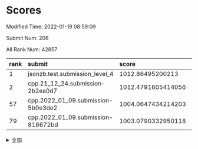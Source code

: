 # Scores

Modified Time: 2022-01-19 08:59:09

Submit Num: 206

All Rank Num: 42857

| rank |               submit               |       score        |       sigma        | pk_num |
| :--- | :--------------------------------- | :----------------- | :----------------- | :----- |
| 1    | jsonzb.test.submission_level_4     | 1012.86495200213   | 0.8349695370624215 | 801    |
| 2    | cpp.21_12_24.submission-2b2ea0d7   | 1012.4791605414056 | 0.8102088932737084 | 833    |
| 57   | cpp.2022_01_09.submission-5b0e3de2 | 1004.0647434214203 | 0.7192055550442297 | 833    |
| 79   | cpp.2022_01_09.submission-816672bd | 1003.0790332950118 | 0.7204449423733189 | 836    |


<details>
<summary>全部</summary>

| rank |                 submit                 |       score        |       sigma        | pk_num |
| :--- | :------------------------------------- | :----------------- | :----------------- | :----- |
| 1    | jsonzb.test.submission_level_4         | 1012.86495200213   | 0.8349695370624215 | 801    |
| 2    | cpp.21_12_24.submission-2b2ea0d7       | 1012.4791605414056 | 0.8102088932737084 | 833    |
| 3    | gobigger.level_3.submission_level_3_41 | 1011.3557495958058 | 0.764554607933405  | 833    |
| 4    | gobigger.level_3.submission_level_3_12 | 1011.2910542835999 | 0.7920998856562693 | 832    |
| 5    | gobigger.level_3.submission_level_3_36 | 1011.2655801191647 | 0.7902624510924586 | 831    |
| 6    | gobigger.level_3.submission_level_3_17 | 1011.2591773402451 | 0.7817508429632117 | 835    |
| 7    | gobigger.level_3.submission_level_3_1  | 1011.0366867839787 | 0.7826019243585874 | 831    |
| 8    | gobigger.level_3.submission_level_3_43 | 1011.0280694967944 | 0.7912439575544755 | 831    |
| 9    | gobigger.level_3.submission_level_3_31 | 1011.0107980897001 | 0.7769209605441961 | 832    |
| 10   | gobigger.level_3.submission_level_3_33 | 1010.880066958234  | 0.7884934286544173 | 828    |
| 11   | gobigger.level_3.submission_level_3_8  | 1010.8800176560113 | 0.7647169532903367 | 834    |
| 12   | gobigger.level_3.submission_level_3_38 | 1010.8137126753102 | 0.7501714294520243 | 833    |
| 13   | gobigger.level_3.submission_level_3_34 | 1010.7172805394466 | 0.7713060361982377 | 830    |
| 14   | gobigger.level_3.submission_level_3_0  | 1010.6103724873824 | 0.7891903383613118 | 833    |
| 15   | gobigger.level_3.submission_level_3_16 | 1010.6006498878523 | 0.783631725215607  | 831    |
| 16   | gobigger.level_3.submission_level_3_48 | 1010.5245287116202 | 0.763699500820004  | 832    |
| 17   | gobigger.level_3.submission_level_3_2  | 1010.5209347048416 | 0.7542095350857089 | 835    |
| 18   | gobigger.level_3.submission_level_3_29 | 1010.486745623509  | 0.7702675216473828 | 830    |
| 19   | gobigger.level_3.submission_level_3_7  | 1010.2833694998202 | 0.7529759566219582 | 830    |
| 20   | gobigger.level_3.submission_level_3_45 | 1010.2757251460481 | 0.7344582426320929 | 838    |
| 21   | gobigger.level_3.submission_level_3_27 | 1010.2470965122345 | 0.7583681908531983 | 833    |
| 22   | gobigger.level_3.submission_level_3_3  | 1010.2428031451336 | 0.7483906502928658 | 831    |
| 23   | gobigger.level_3.submission_level_3_32 | 1010.1426913384892 | 0.7616491434569814 | 839    |
| 24   | gobigger.level_3.submission_level_3_13 | 1010.1166664243368 | 0.7620469856858842 | 832    |
| 25   | gobigger.level_3.submission_level_3_11 | 1010.1065427856117 | 0.745337550732957  | 825    |
| 26   | gobigger.level_3.submission_level_3_15 | 1010.0455563498333 | 0.7255343008528727 | 837    |
| 27   | gobigger.level_3.submission_level_3_5  | 1010.0214366733705 | 0.7384185207450106 | 830    |
| 28   | gobigger.level_3.submission_level_3_20 | 1009.9445257809481 | 0.7510390707579693 | 830    |
| 29   | gobigger.level_3.submission_level_3_21 | 1009.9032954764685 | 0.7709882450138811 | 830    |
| 30   | gobigger.level_3.submission_level_3_46 | 1009.8467755003214 | 0.7350029960476903 | 837    |
| 31   | gobigger.level_3.submission_level_3_4  | 1009.7678463586763 | 0.7485191453194847 | 833    |
| 32   | gobigger.level_3.submission_level_3_26 | 1009.6538436745624 | 0.7597142636416301 | 832    |
| 33   | gobigger.level_3.submission_level_3_49 | 1009.642738344118  | 0.7401300923635181 | 829    |
| 34   | gobigger.level_3.submission_level_3_25 | 1009.6329643908213 | 0.7651836003418099 | 829    |
| 35   | gobigger.level_3.submission_level_3_19 | 1009.4283268138263 | 0.7422575421480738 | 825    |
| 36   | gobigger.level_3.submission_level_3_47 | 1009.4055562825442 | 0.7423517211429416 | 834    |
| 37   | gobigger.level_3.submission_level_3_42 | 1009.3100504928749 | 0.7471541450790317 | 831    |
| 38   | gobigger.level_3.submission_level_3_6  | 1009.2961704883581 | 0.7765451271273117 | 833    |
| 39   | gobigger.level_3.submission_level_3_44 | 1009.2731612403464 | 0.7299844400004402 | 837    |
| 40   | gobigger.level_3.submission_level_3_9  | 1009.2722428973578 | 0.7552266759594891 | 834    |
| 41   | gobigger.level_3.submission_level_3_28 | 1009.2460795933323 | 0.7455211040746438 | 827    |
| 42   | gobigger.level_3.submission_level_3_10 | 1009.0508767720509 | 0.7343526611899303 | 835    |
| 43   | gobigger.level_3.submission_level_3_22 | 1009.028017693345  | 0.7407196782980111 | 833    |
| 44   | gobigger.level_3.submission_level_3_37 | 1008.9985794474508 | 0.7550072389428739 | 838    |
| 45   | gobigger.level_3.submission_level_3_30 | 1008.9259589008205 | 0.7385429718438394 | 825    |
| 46   | gobigger.level_3.submission_level_3_24 | 1008.683430690762  | 0.726147249952007  | 829    |
| 47   | gobigger.level_3.submission_level_3_40 | 1008.6540094257558 | 0.7415969804650754 | 831    |
| 48   | gobigger.level_3.submission_level_3_18 | 1008.4176537558086 | 0.7421554668260161 | 831    |
| 49   | gobigger.level_3.submission_level_3_35 | 1008.2798568591787 | 0.7687571080076175 | 828    |
| 50   | gobigger.level_3.submission_level_3_39 | 1008.1737840559201 | 0.7529368931199109 | 825    |
| 51   | gobigger.level_3.submission_level_3_23 | 1008.0602125684502 | 0.7674749462559293 | 834    |
| 52   | gobigger.level_3.submission_level_3_14 | 1007.4298395318801 | 0.7178325792851586 | 832    |
| 53   | gobigger.level_1.submission_level_1_4  | 1005.2221205800547 | 0.7321794386403421 | 834    |
| 54   | gobigger.level_1.submission_level_1_10 | 1005.0312644171584 | 0.7241210978703597 | 835    |
| 55   | gobigger.level_1.submission_level_1_2  | 1004.3910758620295 | 0.7266702807908345 | 836    |
| 56   | gobigger.level_1.submission_level_1_15 | 1004.3330858904019 | 0.7242217375498212 | 837    |
| 57   | cpp.2022_01_09.submission-5b0e3de2     | 1004.0647434214203 | 0.7192055550442297 | 833    |
| 58   | gobigger.level_1.submission_level_1_0  | 1003.9754565416791 | 0.7120889230365771 | 834    |
| 59   | gobigger.level_1.submission_level_1_44 | 1003.8879523868925 | 0.7316589902972043 | 837    |
| 60   | gobigger.level_1.submission_level_1_7  | 1003.8421512121131 | 0.7061816578847436 | 829    |
| 61   | gobigger.level_1.submission_level_1_33 | 1003.8045919407131 | 0.702876619321542  | 831    |
| 62   | gobigger.level_1.submission_level_1_27 | 1003.6895371500561 | 0.7200601418096648 | 830    |
| 63   | gobigger.level_1.submission_level_1_16 | 1003.6677507805903 | 0.7308647750540175 | 835    |
| 64   | gobigger.level_1.submission_level_1_45 | 1003.6622021441398 | 0.7196865968323467 | 832    |
| 65   | gobigger.level_1.submission_level_1_5  | 1003.620542134057  | 0.7282163809109008 | 831    |
| 66   | gobigger.level_1.submission_level_1_19 | 1003.5421373512339 | 0.7249887392757945 | 829    |
| 67   | gobigger.level_1.submission_level_1_49 | 1003.5398475118753 | 0.7137060955165041 | 831    |
| 68   | gobigger.level_1.submission_level_1_1  | 1003.5371191180924 | 0.7169143001830816 | 829    |
| 69   | gobigger.level_1.submission_level_1_41 | 1003.495366602033  | 0.7204260431917545 | 833    |
| 70   | gobigger.level_1.submission_level_1_28 | 1003.4488306543064 | 0.7188613245385215 | 830    |
| 71   | gobigger.level_1.submission_level_1_23 | 1003.416170552087  | 0.7146420284425411 | 834    |
| 72   | gobigger.level_1.submission_level_1_34 | 1003.4038926800309 | 0.723278913516969  | 831    |
| 73   | gobigger.level_1.submission_level_1_40 | 1003.3278141825311 | 0.7134515811196297 | 836    |
| 74   | gobigger.level_1.submission_level_1_17 | 1003.2761730948788 | 0.7200015736999975 | 829    |
| 75   | gobigger.level_1.submission_level_1_38 | 1003.2127122074008 | 0.7023767570630648 | 834    |
| 76   | gobigger.level_1.submission_level_1_21 | 1003.1764882302291 | 0.7080838170639394 | 838    |
| 77   | gobigger.level_1.submission_level_1_43 | 1003.1349870449425 | 0.7118407290169931 | 833    |
| 78   | gobigger.level_1.submission_level_1_18 | 1003.1275283785875 | 0.7156822666653436 | 829    |
| 79   | cpp.2022_01_09.submission-816672bd     | 1003.0790332950118 | 0.7204449423733189 | 836    |
| 80   | gobigger.level_1.submission_level_1_9  | 1003.0710377318924 | 0.7179293154835206 | 834    |
| 81   | gobigger.level_1.submission_level_1_24 | 1003.0693642447242 | 0.7286853939182948 | 831    |
| 82   | gobigger.level_1.submission_level_1_20 | 1003.0562278647916 | 0.7151270263364384 | 832    |
| 83   | gobigger.level_1.submission_level_1_32 | 1003.0108539663106 | 0.7177891221245452 | 832    |
| 84   | gobigger.level_1.submission_level_1_3  | 1002.9665396497451 | 0.707607908814546  | 832    |
| 85   | gobigger.level_1.submission_level_1_46 | 1002.8642612003363 | 0.7070175406083663 | 832    |
| 86   | gobigger.level_1.submission_level_1_12 | 1002.8637179823087 | 0.6993931169153502 | 833    |
| 87   | gobigger.level_1.submission_level_1_36 | 1002.7820113402321 | 0.7095152978590015 | 831    |
| 88   | gobigger.level_1.submission_level_1_11 | 1002.7669776047794 | 0.7203319949280931 | 836    |
| 89   | gobigger.level_1.submission_level_1_29 | 1002.6891782589112 | 0.718647359827236  | 831    |
| 90   | gobigger.level_1.submission_level_1_39 | 1002.5824931992115 | 0.7210701154835463 | 836    |
| 91   | gobigger.level_1.submission_level_1_22 | 1002.5655977822095 | 0.7110335858670332 | 834    |
| 92   | gobigger.level_1.submission_level_1_48 | 1002.5640531494431 | 0.7146320936928449 | 833    |
| 93   | gobigger.level_1.submission_level_1_14 | 1002.5620240845764 | 0.724519702386843  | 823    |
| 94   | gobigger.level_1.submission_level_1_26 | 1002.4522000682321 | 0.7006937979166886 | 833    |
| 95   | gobigger.level_1.submission_level_1_42 | 1002.2603490272211 | 0.7173803103855709 | 827    |
| 96   | gobigger.level_1.submission_level_1_30 | 1002.2113653400393 | 0.7156386001921947 | 832    |
| 97   | gobigger.level_1.submission_level_1_25 | 1002.1953520109467 | 0.7125734101453464 | 833    |
| 98   | gobigger.level_1.submission_level_1_8  | 1002.1220355164052 | 0.7191910276547765 | 832    |
| 99   | gobigger.level_1.submission_level_1_31 | 1002.0824817296373 | 0.7043172659623576 | 831    |
| 100  | gobigger.level_1.submission_level_1_37 | 1002.0470168686825 | 0.7145127162912304 | 830    |
| 101  | gobigger.level_1.submission_level_1_35 | 1001.9489200205786 | 0.7140569750470975 | 831    |
| 102  | gobigger.level_1.submission_level_1_6  | 1001.8498047261072 | 0.7062578340554048 | 836    |
| 103  | gobigger.level_1.submission_level_1_13 | 1001.8204193988274 | 0.7076163643553286 | 835    |
| 104  | gobigger.level_1.submission_level_1_47 | 1001.4333821471445 | 0.7211994104276485 | 831    |
| 105  | gobigger.random.submission_random_10   | 997.2795443068702  | 0.7110068845668617 | 832    |
| 106  | gobigger.random.submission_random_27   | 997.1646191804277  | 0.7204663475085477 | 836    |
| 107  | gobigger.random.submission_random_36   | 996.8969163498132  | 0.7099197270196663 | 832    |
| 108  | gobigger.random.submission_random_25   | 996.8182006410011  | 0.7277819433447139 | 835    |
| 109  | gobigger.random.submission_random_12   | 996.7630238645138  | 0.709266913687633  | 834    |
| 110  | gobigger.random.submission_random_13   | 996.7087728511866  | 0.7192895706653086 | 834    |
| 111  | gobigger.random.submission_random_34   | 996.6133065843219  | 0.7128114666511868 | 833    |
| 112  | gobigger.random.submission_random_9    | 996.6121754351896  | 0.7140156764120421 | 837    |
| 113  | gobigger.random.submission_random_18   | 996.5756736217566  | 0.6996995257503761 | 833    |
| 114  | gobigger.random.submission_random_30   | 996.5396416249943  | 0.7030908068468325 | 836    |
| 115  | gobigger.random.submission_random_3    | 996.493192413936   | 0.7144602778734098 | 835    |
| 116  | gobigger.random.submission_random_23   | 996.4504655913979  | 0.7119454336146734 | 831    |
| 117  | gobigger.random.submission_random_4    | 996.412514212524   | 0.7108594748320749 | 830    |
| 118  | gobigger.random.submission_random_31   | 996.3691392976874  | 0.7052973154400509 | 834    |
| 119  | gobigger.random.submission_random_35   | 996.2973166508953  | 0.7061288043727177 | 833    |
| 120  | gobigger.random.submission_random_1    | 996.2707285785859  | 0.7144781783609485 | 833    |
| 121  | gobigger.random.submission_random_15   | 996.2657518378047  | 0.7120949010012593 | 827    |
| 122  | gobigger.random.submission_random_17   | 996.1810351890701  | 0.7096444782670227 | 831    |
| 123  | gobigger.random.submission_random_24   | 996.1738784524204  | 0.7042931085001878 | 834    |
| 124  | gobigger.random.submission_random_41   | 996.1701778586602  | 0.7133207886805408 | 827    |
| 125  | gobigger.random.submission_random_38   | 996.1548295914565  | 0.7166549134756381 | 833    |
| 126  | gobigger.random.submission_random_32   | 996.1509171146855  | 0.7075386382361006 | 832    |
| 127  | gobigger.random.submission_random_42   | 996.1462993247487  | 0.7082847902397726 | 831    |
| 128  | gobigger.random.submission_random_45   | 996.1013478932201  | 0.711311419903536  | 834    |
| 129  | gobigger.random.submission_random_48   | 996.0665936239371  | 0.7164529266731151 | 834    |
| 130  | gobigger.random.submission_random_22   | 996.0602705252261  | 0.7152893208186932 | 835    |
| 131  | gobigger.random.submission_random_33   | 996.038584842963   | 0.7074262583289508 | 833    |
| 132  | gobigger.random.submission_random_14   | 995.9197239496874  | 0.7064929246956122 | 828    |
| 133  | gobigger.random.submission_random_6    | 995.8753894443278  | 0.7048922796102288 | 834    |
| 134  | gobigger.random.submission_random_19   | 995.8378841816962  | 0.7146558284870579 | 831    |
| 135  | gobigger.random.submission_random_47   | 995.834767263294   | 0.7142170538314894 | 831    |
| 136  | gobigger.random.submission_random_43   | 995.8230384702453  | 0.7112209803351156 | 834    |
| 137  | gobigger.random.submission_random_40   | 995.82067844029    | 0.7187129878837287 | 830    |
| 138  | gobigger.random.submission_random_5    | 995.7989777241709  | 0.7092870880191935 | 831    |
| 139  | gobigger.random.submission_random_20   | 995.7573754929293  | 0.7066164250387671 | 833    |
| 140  | gobigger.random.submission_random_26   | 995.7211225265743  | 0.7062354637388782 | 833    |
| 141  | gobigger.random.submission_random_29   | 995.6836172948772  | 0.7155678722724856 | 828    |
| 142  | gobigger.random.submission_random_21   | 995.5652074271266  | 0.7141188539987492 | 833    |
| 143  | gobigger.random.submission_random_8    | 995.5569777641364  | 0.7109475938314557 | 831    |
| 144  | gobigger.random.submission_random_0    | 995.5482246598223  | 0.6989549395118939 | 834    |
| 145  | gobigger.random.submission_random_37   | 995.4632795743814  | 0.7121097293547987 | 837    |
| 146  | gobigger.random.submission_random_28   | 995.4607738985396  | 0.6944959493729238 | 832    |
| 147  | gobigger.random.submission_random_46   | 995.4553955806687  | 0.7080393447254538 | 829    |
| 148  | gobigger.random.submission_random_39   | 995.4396373266927  | 0.7184211901600769 | 831    |
| 149  | gobigger.random.submission_random_49   | 995.4337510453639  | 0.7154703178310464 | 831    |
| 150  | gobigger.random.submission_random_7    | 995.3609810740419  | 0.7113016624130772 | 832    |
| 151  | gobigger.random.submission_random_16   | 995.2144248220707  | 0.7078209283150781 | 833    |
| 152  | gobigger.random.submission_random_11   | 995.2075623308315  | 0.7117505873810946 | 832    |
| 153  | gobigger.random.submission_random_2    | 995.1034024601181  | 0.7094374043971136 | 835    |
| 154  | gobigger.random.submission_random_44   | 994.7204968816529  | 0.7240573733531828 | 829    |
| 155  | gobigger.level_2.submission_level_2_45 | 994.5466099184911  | 0.7210671601004992 | 832    |
| 156  | gobigger.level_2.submission_level_2_20 | 994.1461264945274  | 0.7219302100222941 | 836    |
| 157  | gobigger.level_2.submission_level_2_5  | 993.9787239611765  | 0.73135782866274   | 832    |
| 158  | gobigger.level_2.submission_level_2_29 | 993.9500230282251  | 0.7388038606147639 | 831    |
| 159  | gobigger.level_2.submission_level_2_33 | 993.7387874647919  | 0.7320821934801304 | 830    |
| 160  | gobigger.level_2.submission_level_2_17 | 993.5458433719451  | 0.7281590865438357 | 832    |
| 161  | gobigger.level_2.submission_level_2_25 | 993.463648116499   | 0.7366916785743282 | 833    |
| 162  | gobigger.level_2.submission_level_2_2  | 993.2694367752482  | 0.7587662132792251 | 834    |
| 163  | gobigger.level_2.submission_level_2_26 | 993.2436804271784  | 0.745346326182186  | 833    |
| 164  | gobigger.level_2.submission_level_2_8  | 993.1262108417947  | 0.7338911654405808 | 837    |
| 165  | gobigger.level_2.submission_level_2_41 | 993.05879644701    | 0.7393829004412013 | 831    |
| 166  | gobigger.level_2.submission_level_2_30 | 992.890548950181   | 0.7421912785304933 | 831    |
| 167  | gobigger.level_2.submission_level_2_40 | 992.8328824892612  | 0.7306150774375563 | 835    |
| 168  | gobigger.level_2.submission_level_2_31 | 992.7848257529574  | 0.7435285769084697 | 837    |
| 169  | gobigger.level_2.submission_level_2_37 | 992.6917671350363  | 0.7384810038540076 | 835    |
| 170  | gobigger.level_2.submission_level_2_7  | 992.6456003854022  | 0.7436030484920199 | 832    |
| 171  | gobigger.level_2.submission_level_2_46 | 992.6163929142873  | 0.7369732728499059 | 835    |
| 172  | gobigger.level_2.submission_level_2_44 | 992.4684128300975  | 0.761366721393277  | 829    |
| 173  | gobigger.level_2.submission_level_2_6  | 992.4536317755064  | 0.7411273801313176 | 828    |
| 174  | gobigger.level_2.submission_level_2_3  | 992.4529410368069  | 0.7441644827031182 | 829    |
| 175  | gobigger.level_2.submission_level_2_14 | 992.3791824888547  | 0.7533738532652754 | 834    |
| 176  | gobigger.level_2.submission_level_2_27 | 992.3041305513516  | 0.7433675289405017 | 835    |
| 177  | gobigger.level_2.submission_level_2_15 | 992.2953156141614  | 0.7543283211574339 | 838    |
| 178  | gobigger.level_2.submission_level_2_39 | 992.2514706712774  | 0.7370298334580275 | 829    |
| 179  | gobigger.level_2.submission_level_2_9  | 992.1408486963853  | 0.744347913113534  | 832    |
| 180  | gobigger.level_2.submission_level_2_34 | 992.1398813056477  | 0.7550722772199087 | 836    |
| 181  | gobigger.level_2.submission_level_2_42 | 992.1198414546002  | 0.7534755025464984 | 831    |
| 182  | gobigger.level_2.submission_level_2_38 | 992.1189519669158  | 0.7711673898354159 | 834    |
| 183  | gobigger.level_2.submission_level_2_21 | 991.9560441259055  | 0.7530489243846846 | 830    |
| 184  | gobigger.level_2.submission_level_2_47 | 991.8082711174379  | 0.7532116261990244 | 829    |
| 185  | gobigger.level_2.submission_level_2_0  | 991.7787656927718  | 0.7444621910058355 | 829    |
| 186  | gobigger.level_2.submission_level_2_35 | 991.5926644047473  | 0.7533013416325749 | 833    |
| 187  | gobigger.level_2.submission_level_2_48 | 991.5210464984651  | 0.7410934065890606 | 830    |
| 188  | gobigger.level_2.submission_level_2_11 | 991.4167973407868  | 0.7385736606660546 | 835    |
| 189  | gobigger.level_2.submission_level_2_24 | 991.4151321701021  | 0.7563501217224015 | 834    |
| 190  | gobigger.level_2.submission_level_2_1  | 991.3979018783139  | 0.7350218829148342 | 834    |
| 191  | gobigger.level_2.submission_level_2_4  | 991.3549953409641  | 0.747257829637066  | 831    |
| 192  | gobigger.level_2.submission_level_2_32 | 991.2687779980248  | 0.7710422294461982 | 832    |
| 193  | gobigger.level_2.submission_level_2_49 | 991.2601898889498  | 0.7405791803100115 | 831    |
| 194  | gobigger.level_2.submission_level_2_12 | 991.2228306004321  | 0.767596062716017  | 832    |
| 195  | gobigger.level_2.submission_level_2_43 | 991.2116313543323  | 0.7501640983029443 | 838    |
| 196  | gobigger.level_2.submission_level_2_10 | 991.1777806379872  | 0.7538422999308488 | 833    |
| 197  | gobigger.level_2.submission_level_2_16 | 991.0327063782536  | 0.7442874455602462 | 831    |
| 198  | gobigger.level_2.submission_level_2_36 | 990.9835172549654  | 0.7724451607237424 | 831    |
| 199  | gobigger.level_2.submission_level_2_13 | 990.9783720955132  | 0.7573210805332383 | 839    |
| 200  | gobigger.level_2.submission_level_2_28 | 990.7969196448807  | 0.7779613272084065 | 836    |
| 201  | gobigger.level_2.submission_level_2_18 | 990.759669498327   | 0.7530111927467478 | 831    |
| 202  | gobigger.level_2.submission_level_2_22 | 989.9291655015526  | 0.7651806714310085 | 830    |
| 203  | gobigger.level_2.submission_level_2_19 | 989.5981528652853  | 0.7597174711757816 | 831    |
| 204  | gobigger.level_2.submission_level_2_23 | 988.7829721194917  | 0.7835817983611869 | 832    |
| 205  | gobigger.none.submission_none_1        | 976.5175624505164  | 1.3997737235337375 | 828    |
| 206  | gobigger.none.submission_none_0        | 975.7947833660622  | 1.4854376839247134 | 840    |

</details>